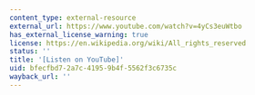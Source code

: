 ```yaml
---
content_type: external-resource
external_url: https://www.youtube.com/watch?v=4yCs3euWtbo
has_external_license_warning: true
license: https://en.wikipedia.org/wiki/All_rights_reserved
status: ''
title: '[Listen on YouTube]'
uid: bfecfbd7-2a7c-4195-9b4f-5562f3c6735c
wayback_url: ''
---
```

